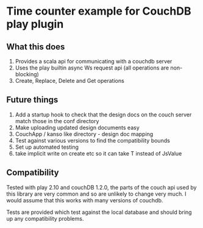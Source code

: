 Time counter example for CouchDB play plugin
============================================

What this does
--------------

1. Provides a scala api for communicating with a couchdb server
2. Uses the play builtin async Ws request api (all operations are non-blocking)
3. Create, Replace, Delete and Get operations

Future things
-------------

1. Add a startup hook to check that the design docs on the couch server match those in the conf directory
2. Make uploading updated design documents easy
3. CouchApp / kanso like directory - design doc mapping
4. Test against various versions to find the compatibility bounds
5. Set up automated testing
6. take implicit write on create etc so it can take T instead of JsValue

Compatibility
-------------

Tested with play 2.10 and couchDB 1.2.0, the parts of the couch api used by this library are very common and so are unlikely to change very much. I would assume that this works with many versions of couchdb.

Tests are provided which test against the local database and should bring up any compatibility problems.
